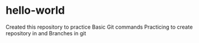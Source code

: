 # hello-world
Created this repository to practice Basic Git commands
Practicing to create repository in  and Branches in git
